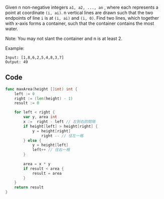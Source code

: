 Given n non-negative integers `a1, a2, ..., an` , where each represents a point at coordinate `(i, ai)`. n vertical lines are drawn such that the two endpoints of line `i` is at `(i, ai)` and `(i, 0)`. Find two lines, which together with x-axis forms a container, such that the container contains the most water.

Note: You may not slant the container and n is at least 2.

Example:
```
Input: [1,8,6,2,5,4,8,3,7]
Output: 49
```

## Code
```go
func maxArea(height []int) int {
    left := 0
    right := (len(height) - 1)
    result := 0

    for left < right {
        var y, area int
        x :=  right - left // 左到右的間隔
        if height[left] > height[right] {
            y = height[right]
		        right -- // 往左一格
        } else {
            y = height[left]
            left++ // 往右一格
        }
        
        area = x * y
        if result < area {
            result = area 
        }
    }
    return result
}
```
